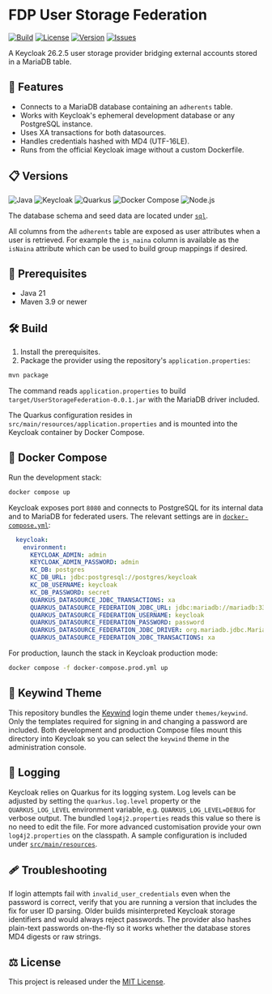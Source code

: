 # FDP User Storage Federation

[![Build](https://github.com/andinox/FDPUserStorageFederation/actions/workflows/maven.yml/badge.svg)](https://github.com/andinox/FDPUserStorageFederation/actions)
[![License](https://img.shields.io/github/license/andinox/FDPUserStorageFederation?style=flat-square)](LICENSE)
[![Version](https://img.shields.io/github/v/release/andinox/FDPUserStorageFederation.svg?style=flat-square)](https://github.com/andinox/FDPUserStorageFederation/releases/latest)
[![Issues](https://img.shields.io/github/issues/andinox/FDPUserStorageFederation.svg?style=flat-square)](https://github.com/andinox/FDPUserStorageFederation/issues)

A Keycloak 26.2.5 user storage provider bridging external accounts stored in a MariaDB table.

## 🚀 Features

- Connects to a MariaDB database containing an `adherents` table.
- Works with Keycloak's ephemeral development database or any PostgreSQL instance.
- Uses XA transactions for both datasources.
- Handles credentials hashed with MD4 (UTF-16LE).
- Runs from the official Keycloak image without a custom Dockerfile.

## 📋 Versions

![Java](https://img.shields.io/badge/Java-21-blue?style=flat-square)
![Keycloak](https://img.shields.io/badge/Keycloak-26.2.5-red?style=flat-square)
![Quarkus](https://img.shields.io/badge/Quarkus-3.20.1-orange?style=flat-square)
![Docker Compose](https://img.shields.io/badge/Docker%20Compose-2.x-blue?style=flat-square)
![Node.js](https://img.shields.io/badge/Node.js-via%20nvm-brightgreen?style=flat-square)

The database schema and seed data are located under [`sql`](sql).

All columns from the `adherents` table are exposed as user attributes when a user is retrieved. For example the `is_naina` column is available as the `isNaina` attribute which can be used to build group mappings if desired.

## 🧰 Prerequisites

- Java 21
- Maven 3.9 or newer

## 🛠️ Build

1. Install the prerequisites.
2. Package the provider using the repository's `application.properties`:

```bash
mvn package
```

The command reads `application.properties` to build `target/UserStorageFederation-0.0.1.jar` with the MariaDB driver included.

The Quarkus configuration resides in `src/main/resources/application.properties` and is mounted into the Keycloak container by Docker Compose.

## 🚢 Docker Compose

Run the development stack:

```bash
docker compose up
```

Keycloak exposes port `8080` and connects to PostgreSQL for its internal data and to MariaDB for federated users. The relevant settings are in [`docker-compose.yml`](docker-compose.yml):

```yaml
  keycloak:
    environment:
      KEYCLOAK_ADMIN: admin
      KEYCLOAK_ADMIN_PASSWORD: admin
      KC_DB: postgres
      KC_DB_URL: jdbc:postgresql://postgres/keycloak
      KC_DB_USERNAME: keycloak
      KC_DB_PASSWORD: secret
      QUARKUS_DATASOURCE_JDBC_TRANSACTIONS: xa
      QUARKUS_DATASOURCE_FEDERATION_JDBC_URL: jdbc:mariadb://mariadb:3306/adh6_prod
      QUARKUS_DATASOURCE_FEDERATION_USERNAME: keycloak
      QUARKUS_DATASOURCE_FEDERATION_PASSWORD: password
      QUARKUS_DATASOURCE_FEDERATION_JDBC_DRIVER: org.mariadb.jdbc.MariaDbDataSource
      QUARKUS_DATASOURCE_FEDERATION_JDBC_TRANSACTIONS: xa
```

For production, launch the stack in Keycloak production mode:

```bash
docker compose -f docker-compose.prod.yml up
```

## 🎨 Keywind Theme

This repository bundles the [Keywind](https://github.com/lukin/keywind) login theme under `themes/keywind`. Only the templates required for signing in and changing a password are included. Both development and production Compose files mount this directory into Keycloak so you can select the `keywind` theme in the administration console.

## 📝 Logging

Keycloak relies on Quarkus for its logging system. Log levels can be adjusted by
setting the `quarkus.log.level` property or the `QUARKUS_LOG_LEVEL` environment
variable, e.g. `QUARKUS_LOG_LEVEL=DEBUG` for verbose output. The bundled
`log4j2.properties` reads this value so there is no need to edit the file.
For more advanced customisation provide your own `log4j2.properties` on the
classpath. A sample configuration is included under
[`src/main/resources`](src/main/resources).

## 🩹 Troubleshooting

If login attempts fail with `invalid_user_credentials` even when the password is correct, verify that you are running a version that includes the fix for user ID parsing. Older builds misinterpreted Keycloak storage identifiers and would always reject passwords. The provider also hashes plain-text passwords on-the-fly so it works whether the database stores MD4 digests or raw strings.

## ⚖️ License

This project is released under the [MIT License](LICENSE).
